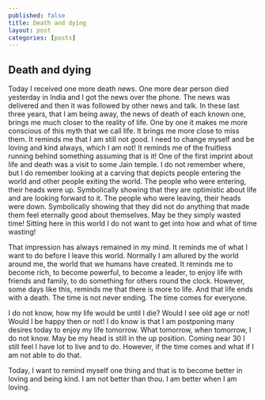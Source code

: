 ```yaml
---
published: false
title: Death and dying
layout: post
categories: [posts]
---
```


## Death and dying

Today I received one more death news. One more dear person died yesterday in India and I got the news over the phone. The news was delivered and then it was followed by other news and talk. In these last three years, that I am being away, the news of death of each known one, brings me much closer to the reality of life. 
One by one it makes me more conscious of this myth that we call life. It brings me more close to miss them. It reminds me that I am still not good. I need to change myself and be loving and kind always, which I am not! It reminds me of the fruitless running behind something assuming that is it! 
One of the first imprint about life and death was a visit to some Jain temple. I do not remember where, but I do remember looking at a carving that depicts people entering the world and other people exiting the world. The people who were entering, their heads were up. Symbolically showing that they are optimistic about life and are looking forward to it. The people who were leaving, their heads were down. Symbolically showing that they did not do anything that made them feel eternally good about themselves. May be they simply wasted time! Sitting here in this world I do not want to get into how and what of time wasting! 

That impression has always remained in my mind. It reminds me of what I want to do before I leave this world. Normally I am allured by the world around me, the world that we humans have created. It reminds me to become rich, to become powerful, to become a leader, to enjoy life with friends and family, to do something for others round the clock. However, some days like this, reminds me that there is more to life. And that life ends with a death. The time is not never ending. The time comes for everyone. 

I do not know, how my life would be until I die? Would I see old age or not! Would I be happy then or not! I do know is that I am postponing many desires today to enjoy my life tomorrow. What tomorrow, when tomorrow, I do not know. May be my head is still in the up position. Coming near 30 I still feel I have lot to live and to do. However, if the time comes and what if I am not able to do that. 

Today, I want to remind myself one thing and that is to become better in loving and being kind. I am not better than thou. I am better when I am loving.
